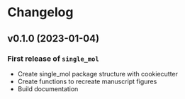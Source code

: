 # Changelog

<!--next-version-placeholder-->

## v0.1.0 (2023-01-04)

### First release of `single_mol`
- Create single_mol package structure with cookiecutter
- Create functions to recreate manuscript figures
- Build documentation